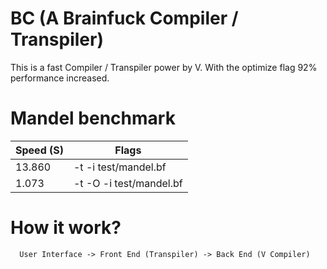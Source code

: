 # BC (A Brainfuck Compiler / Transpiler)
This is a fast Compiler / Transpiler power by V.
With the optimize flag 92% performance increased.

# Mandel benchmark
| Speed (S) | Flags                   |
|-----------|-------------------------|
| 13.860    | -t -i test/mandel.bf    |
| 1.073     | -t -O -i test/mandel.bf |

# How it work?
```
  User Interface -> Front End (Transpiler) -> Back End (V Compiler)
```
